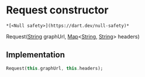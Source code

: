 


# Request constructor




    *[<Null safety>](https://dart.dev/null-safety)*



Request([String](https://api.flutter.dev/flutter/dart-core/String-class.html) graphUrl, [Map](https://api.flutter.dev/flutter/dart-core/Map-class.html)&lt;[String](https://api.flutter.dev/flutter/dart-core/String-class.html), [String](https://api.flutter.dev/flutter/dart-core/String-class.html)> headers)





## Implementation

```dart
Request(this.graphUrl, this.headers);
```







